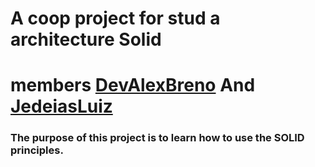 # A coop project for stud a architecture Solid

# members <a href="https://github.com/DevAlexBreno">DevAlexBreno</a> And <a href="https://github.com/jedeias">JedeiasLuiz </a>

<h3>The purpose of this project is to learn how to use the SOLID principles.</h3>